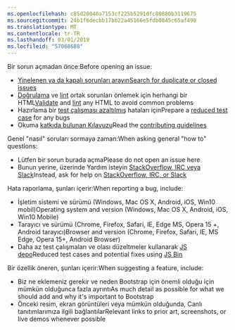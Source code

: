 ```yaml
---
ms.openlocfilehash: c85d20040a7153cf225b5291dfc80880b3119675
ms.sourcegitcommit: 24b1f6decbb17bb22a45166e5fdb0845c65af498
ms.translationtype: MT
ms.contentlocale: tr-TR
ms.lasthandoff: 03/01/2019
ms.locfileid: "57068688"
---
```

<span data-ttu-id="6c86b-101">Bir sorun açmadan önce:</span><span class="sxs-lookup"><span data-stu-id="6c86b-101">Before opening an issue:</span></span>

- [<span data-ttu-id="6c86b-102">Yinelenen ya da kapalı sorunları arayın</span><span class="sxs-lookup"><span data-stu-id="6c86b-102">Search for duplicate or closed issues</span></span>](https://github.com/twbs/bootstrap/issues?utf8=%E2%9C%93&q=is%3Aissue)
- <span data-ttu-id="6c86b-103">[Doğrulama](http://validator.w3.org/nu/) ve [lint](https://github.com/twbs/bootlint#in-the-browser) ortak sorunları önlemek için herhangi bir HTML</span><span class="sxs-lookup"><span data-stu-id="6c86b-103">[Validate](http://validator.w3.org/nu/) and [lint](https://github.com/twbs/bootlint#in-the-browser) any HTML to avoid common problems</span></span>
- <span data-ttu-id="6c86b-104">Hazırlama bir [test çalışması azaltılmış](https://css-tricks.com/reduced-test-cases/) hataları için</span><span class="sxs-lookup"><span data-stu-id="6c86b-104">Prepare a [reduced test case](https://css-tricks.com/reduced-test-cases/) for any bugs</span></span>
- <span data-ttu-id="6c86b-105">Okuma [katkıda bulunan Kılavuzu](https://github.com/twbs/bootstrap/blob/master/CONTRIBUTING.md)</span><span class="sxs-lookup"><span data-stu-id="6c86b-105">Read the [contributing guidelines](https://github.com/twbs/bootstrap/blob/master/CONTRIBUTING.md)</span></span>

<span data-ttu-id="6c86b-106">Genel "nasıl" soruları sormaya zaman:</span><span class="sxs-lookup"><span data-stu-id="6c86b-106">When asking general "how to" questions:</span></span>

- <span data-ttu-id="6c86b-107">Lütfen bir sorun burada açma</span><span class="sxs-lookup"><span data-stu-id="6c86b-107">Please do not open an issue here</span></span>
- <span data-ttu-id="6c86b-108">Bunun yerine, üzerinde Yardım isteyin [StackOverflow, IRC veya Slack](https://github.com/twbs/bootstrap/blob/master/README.md#community)</span><span class="sxs-lookup"><span data-stu-id="6c86b-108">Instead, ask for help on [StackOverflow, IRC, or Slack](https://github.com/twbs/bootstrap/blob/master/README.md#community)</span></span>

<span data-ttu-id="6c86b-109">Hata raporlama, şunları içerir:</span><span class="sxs-lookup"><span data-stu-id="6c86b-109">When reporting a bug, include:</span></span>

- <span data-ttu-id="6c86b-110">İşletim sistemi ve sürümü (Windows, Mac OS X, Android, iOS, Win10 mobil)</span><span class="sxs-lookup"><span data-stu-id="6c86b-110">Operating system and version (Windows, Mac OS X, Android, iOS, Win10 Mobile)</span></span>
- <span data-ttu-id="6c86b-111">Tarayıcı ve sürümü (Chrome, Firefox, Safari, IE, Edge MS, Opera 15 +, Android tarayıcı)</span><span class="sxs-lookup"><span data-stu-id="6c86b-111">Browser and version (Chrome, Firefox, Safari, IE, MS Edge, Opera 15+, Android Browser)</span></span>
- <span data-ttu-id="6c86b-112">Daha az test çalışmaları ve olası düzeltmeler kullanarak [JS depo](https://jsbin.com)</span><span class="sxs-lookup"><span data-stu-id="6c86b-112">Reduced test cases and potential fixes using [JS Bin](https://jsbin.com)</span></span>

<span data-ttu-id="6c86b-113">Bir özellik öneren, şunları içerir:</span><span class="sxs-lookup"><span data-stu-id="6c86b-113">When suggesting a feature, include:</span></span>

- <span data-ttu-id="6c86b-114">Biz ne eklemeniz gerekir ve neden Bootstrap için önemli olduğu için mümkün olduğunca fazla ayrıntı</span><span class="sxs-lookup"><span data-stu-id="6c86b-114">As much detail as possible for what we should add and why it's important to Bootstrap</span></span>
- <span data-ttu-id="6c86b-115">Önceki resim, ekran görüntüleri veya mümkün olduğunda, Canlı tanıtımlarımıza ilgili bağlantılar</span><span class="sxs-lookup"><span data-stu-id="6c86b-115">Relevant links to prior art, screenshots, or live demos whenever possible</span></span>
